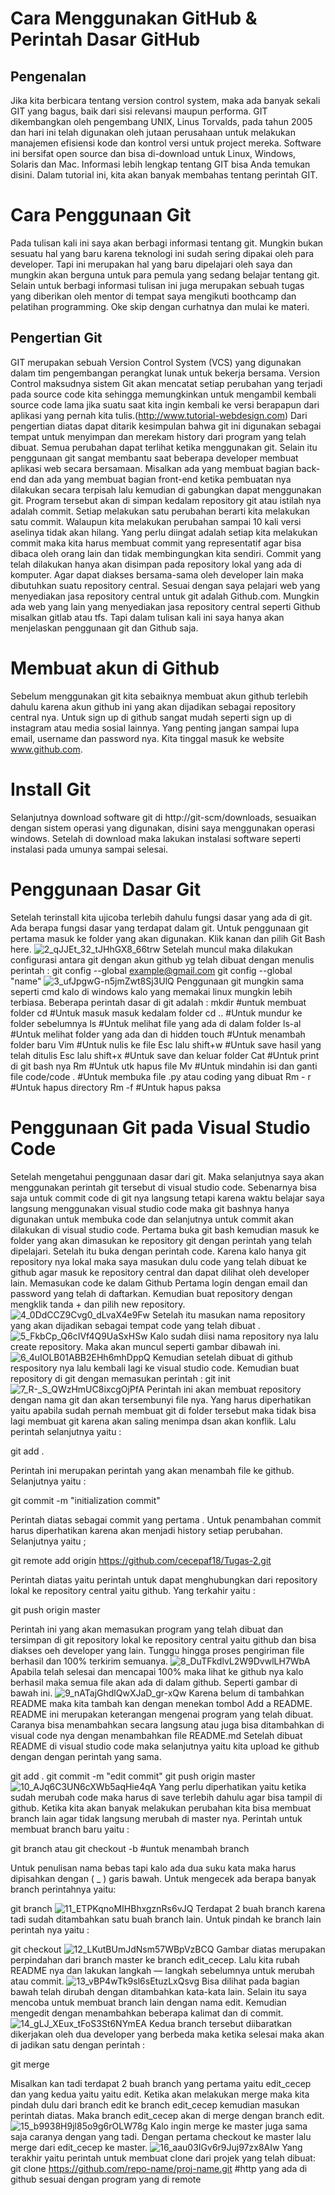#  Cara Menggunakan GitHub & Perintah Dasar GitHub
## Pengenalan
Jika kita berbicara tentang version control system, maka ada banyak sekali GIT yang bagus, baik dari sisi relevansi maupun performa. GIT dikembangkan oleh pengembang UNIX, Linus Torvalds, pada tahun 2005 dan hari ini telah digunakan oleh jutaan perusahaan untuk melakukan manajemen efisiensi kode dan kontrol versi untuk project mereka. Software ini bersifat open source dan bisa di-download untuk Linux, Windows, Solaris dan Mac. Informasi lebih lengkap tentang GIT bisa Anda temukan disini. Dalam tutorial ini, kita akan banyak membahas tentang perintah GIT.

# Cara Penggunaan Git
Pada tulisan kali ini saya akan berbagi informasi tentang git. Mungkin bukan sesuatu hal yang baru karena teknologi ini sudah sering dipakai oleh para developer. Tapi ini merupakan hal yang baru dipelajari oleh saya dan mungkin akan berguna untuk para pemula yang sedang belajar tentang git. Selain untuk berbagi informasi tulisan ini juga merupakan sebuah tugas yang diberikan oleh mentor di tempat saya mengikuti boothcamp dan pelatihan programming. Oke skip dengan curhatnya dan mulai ke materi.
## Pengertian Git
GIT merupakan sebuah Version Control System (VCS) yang digunakan dalam tim pengembangan perangkat lunak untuk bekerja bersama. Version Control maksudnya sistem Git akan mencatat setiap perubahan yang terjadi pada source code kita sehingga memungkinkan untuk mengambil kembali source code lama jika suatu saat kita ingin kembali ke versi berapapun dari aplikasi yang pernah kita tulis.(http://www.tutorial-webdesign.com)
Dari pengertian diatas dapat ditarik kesimpulan bahwa git ini digunakan sebagai tempat untuk menyimpan dan merekam history dari program yang telah dibuat. Semua perubahan dapat terlihat ketika menggunakan git. Selain itu penggunaan git sangat membantu saat beberapa developer membuat aplikasi web secara bersamaan. Misalkan ada yang membuat bagian back-end dan ada yang membuat bagian front-end ketika pembuatan nya dilakukan secara terpisah lalu kemudian di gabungkan dapat menggunakan git.
Program tersebut akan di simpan kedalam repository git atau istilah nya adalah commit. Setiap melakukan satu perubahan berarti kita melakukan satu commit. Walaupun kita melakukan perubahan sampai 10 kali versi aselinya tidak akan hilang. Yang perlu diingat adalah setiap kita melakukan commit maka kita harus membuat commit yang representatif agar bisa dibaca oleh orang lain dan tidak membingungkan kita sendiri.
Commit yang telah dilakukan hanya akan disimpan pada repository lokal yang ada di komputer. Agar dapat diakses bersama-sama oleh developer lain maka dibutuhkan suatu repository central. Sesuai dengan saya pelajari web yang menyediakan jasa repository central untuk git adalah Github.com. Mungkin ada web yang lain yang menyediakan jasa repository central seperti Github misalkan gitlab atau tfs. Tapi dalam tulisan kali ini saya hanya akan menjelaskan penggunaan git dan Github saja.

# Membuat akun di Github
Sebelum menggunakan git kita sebaiknya membuat akun github terlebih dahulu karena akun github ini yang akan dijadikan sebagai repository central nya. Untuk sign up di github sangat mudah seperti sign up di instagram atau media sosial lainnya. Yang penting jangan sampai lupa email, username dan password nya. Kita tinggal masuk ke website www.github.com.
# Install Git
Selanjutnya download software git di http://git-scm/downloads, sesuaikan dengan sistem operasi yang digunakan, disini saya menggunakan operasi windows. Setelah di download maka lakukan instalasi software seperti instalasi pada umunya sampai selesai.

# Penggunaan Dasar Git
Setelah terinstall kita ujicoba terlebih dahulu fungsi dasar yang ada di git. Ada berapa fungsi dasar yang terdapat dalam git. Untuk penggunaan git pertama masuk ke folder yang akan digunakan. Klik kanan dan pilih Git Bash here.
![2_qJJEt_32_tJHhGX8_66trw](https://user-images.githubusercontent.com/72791776/96332668-93bdf680-108f-11eb-9e37-766df85f71ee.png)
Setelah muncul maka dilakukan configurasi antara git dengan akun github yg telah dibuat dengan menulis perintah :
git config --global example@gmail.com
git config --global "name"
![3_ufJpgwG-n5jmZwt8Sj3UlQ](https://user-images.githubusercontent.com/72791776/96332669-94568d00-108f-11eb-9724-ca32186d7ebb.png)
Penggunaan git mungkin sama seperti cmd kalo di windows kalo yang memakai linux mungkin lebih terbiasa. Beberapa perintah dasar di git adalah :
mkdir <nama folder> #untuk membuat folder
cd <nama folder>    #Untuk masuk masuk kedalam folder
cd ..               #Untuk mundur ke folder sebelumnya
ls                  #Untuk melihat file yang ada di dalam folder
ls-al               #Untuk melihat folder yang ada dan di hidden
touch               #Untuk menambah folder baru
Vim                 #Untuk nulis ke file
Esc lalu shift+w    #Untuk save hasil yang telah ditulis
Esc lalu shift+x    #Untuk save dan keluar folder
Cat                 #Untuk print di git bash nya
Rm                  #Untuk utk hapus file
Mv                  #Untuk mindahin isi dan ganti file
code/code .         #Untuk membuka file .py atau coding yang dibuat
Rm - r              #Untuk hapus directory
Rm -f               #Untuk hapus paksa

# Penggunaan Git pada Visual Studio Code
Setelah mengetahui penggunaan dasar dari git. Maka selanjutnya saya akan menggunakan perintah git tersebut di visual studio code. Sebenarnya bisa saja untuk commit code di git nya langsung tetapi karena waktu belajar saya langsung menggunakan visual studio code maka git bashnya hanya digunakan untuk membuka code dan selanjutnya untuk commit akan dilakukan di visual studio code.
Pertama buka git bash kemudian masuk ke folder yang akan dimasukan ke repository git dengan perintah yang telah dipelajari. Setelah itu buka dengan perintah code<spasi><titik>. Karena kalo hanya git repository nya lokal maka saya masukan dulu code yang telah dibuat ke github agar masuk ke repository central dan dapat dilihat oleh developer lain.
Memasukan code ke dalam Github
Pertama login dengan email dan password yang telah di daftarkan. Kemudian buat repository dengan mengklik tanda + dan pilih new repository.
![4_0DdCCZ9Cvg0_dLvaX4e9Fw](https://user-images.githubusercontent.com/72791776/96332670-94568d00-108f-11eb-8522-97a442db7831.png)
Setelah itu masukan nama repository yang akan dijadikan sebagai tempat code yang telah dibuat .
![5_FkbCp_Q6cIVf4Q9UaSxHSw](https://user-images.githubusercontent.com/72791776/96332672-94ef2380-108f-11eb-975a-c4fa4899442c.png)
Kalo sudah diisi nama repository nya lalu create repository. Maka akan muncul seperti gambar dibawah ini.
![6_4uIOLB01ABB2EHh6mhDppQ](https://user-images.githubusercontent.com/72791776/96332673-9587ba00-108f-11eb-9b6e-80025c5ac82f.png)
Kemudian setelah dibuat di github respository nya lalu kembali lagi ke visual studio code. Kemudian buat repository di git dengan memasukan perintah :
git init
![7_R-_S_QWzHmUC8ixcgOjPfA](https://user-images.githubusercontent.com/72791776/96332674-96b8e700-108f-11eb-96e4-abcced6e92ac.png)
Perintah ini akan membuat repository dengan nama git dan akan tersembunyi file nya. Yang harus diperhatikan yaitu apabila sudah pernah membuat git di folder tersebut maka tidak bisa lagi membuat git karena akan saling menimpa dsan akan konflik. Lalu perintah selanjutnya yaitu :

git add .

Perintah ini merupakan perintah yang akan menambah file ke github. Selanjutnya yaitu :

git commit -m "initialization commit"

Perintah diatas sebagai commit yang pertama . Untuk penambahan commit harus diperhatikan karena akan menjadi history setiap perubahan. Selanjutnya yaitu ;

git remote add origin https://github.com/cecepaf18/Tugas-2.git

Perintah diatas yaitu perintah untuk dapat menghubungkan dari repository lokal ke repository central yaitu github. Yang terkahir yaitu :

git push origin master 

Perintah ini yang akan memasukan program yang telah dibuat dan tersimpan di git repository lokal ke repository central yaitu github dan bisa diakses oeh developer yang lain. Tunggu hingga proses pengiriman file berhasil dan 100% terkirim semuanya.
![8_DuTFkdlvL2W9DvwlLH7WbA](https://user-images.githubusercontent.com/72791776/96332675-96b8e700-108f-11eb-8aa4-cfe892fe7863.png)
Apabila telah selesai dan mencapai 100% maka lihat ke github nya kalo berhasil maka semua file akan ada di dalam github. Seperti gambar di bawah ini.
![9_nATajGhdlQwXJaD_gr-xQw](https://user-images.githubusercontent.com/72791776/96332676-9882aa80-108f-11eb-9d19-26658ecb52d1.png)
Karena belum di tambahkan README maka kita tambah kan dengan menekan tombol Add a README. README ini merupakan keterangan mengenai program yang telah dibuat. Caranya bisa menambahkan secara langsung atau juga bisa ditambahkan di visual code nya dengan menambahkan file README.md
Setelah dibuat README di visual studio code maka selanjutnya yaitu kita upload ke github dengan dengan perintah yang sama.

git add .
git commit -m "edit commit"
git push origin master
![10_AJq6C3UN6cXWb5aqHie4qA](https://user-images.githubusercontent.com/72791776/96332679-99b3d780-108f-11eb-968b-b99a8a9479eb.png)
Yang perlu diperhatikan yaitu ketika sudah merubah code maka harus di save terlebih dahulu agar bisa tampil di github. Ketika kita akan banyak melakukan perubahan kita bisa membuat branch lain agar tidak langsung merubah di master nya. Perintah untuk membuat branch baru yaitu :

git branch <name>
atau 
git checkout -b <nama branch lain> #untuk menambah branch

Untuk penulisan nama bebas tapi kalo ada dua suku kata maka harus dipisahkan dengan ( _ ) garis bawah. Untuk mengecek ada berapa banyak branch perintahnya yaitu:

git branch
![11_ETPKqnoMIHBhxgznRs6vJQ](https://user-images.githubusercontent.com/72791776/96332681-9b7d9b00-108f-11eb-9b2e-23ef1eb780b4.png)
Terdapat 2 buah branch karena tadi sudah ditambahkan satu buah branch lain. Untuk pindah ke branch lain perintah nya yaitu :

git checkout <nama branch lain>
![12_LKutBUmJdNsm57WBpVzBCQ](https://user-images.githubusercontent.com/72791776/96332682-9c163180-108f-11eb-8e22-523e69210b58.png)
Gambar diatas merupakan perpindahan dari branch master ke branch edit_cecep. Lalu kita rubah README nya dan lakukan langkah — langkah sebelumnya untuk merubah atau commit.
![13_vBP4wTk9sl6sEtuzLxQsvg](https://user-images.githubusercontent.com/72791776/96332683-9caec800-108f-11eb-853c-7382992e005c.png)
Bisa dilihat pada bagian bawah telah dirubah dengan ditambahkan kata-kata lain. Selain itu saya mencoba untuk membuat branch lain dengan nama edit. Kemudian mengedit dengan menambahkan beberapa kalimat dan di commit.
![14_gLJ_XEux_tFoS3St6NYmEA](https://user-images.githubusercontent.com/72791776/96332685-9ddff500-108f-11eb-8902-bc026c80030b.png)
Kedua branch tersebut diibaratkan dikerjakan oleh dua developer yang berbeda maka ketika selesai maka akan di jadikan satu dengan perintah :

git merge <nama branch>

Misalkan kan tadi terdapat 2 buah branch yang pertama yaitu edit_cecep dan yang kedua yaitu yaitu edit. Ketika akan melakukan merge maka kita pindah dulu dari branch edit ke branch edit_cecep kemudian masukan perintah diatas. Maka branch edit_cecep akan di merge dengan branch edit.
![15_b9938H9jl85o9g6rOLW78g](https://user-images.githubusercontent.com/72791776/96332686-9e788b80-108f-11eb-8c37-43252cc7cae7.png)
Kalo ingin merge ke master juga sama saja caranya dengan yang tadi. Dengan pertama checkout ke master lalu merge dari edit_cecep ke master.
![16_aau03IGv6r9Juj97zx8AIw](https://user-images.githubusercontent.com/72791776/96332688-a0424f00-108f-11eb-8f22-4aba1a7b6892.png)
Yang terakhir yaitu perintah untuk membuat clone dari projek yang telah dibuat:
git clone <https://github.com/repo-name/proj-name.git> #http yang ada di github sesuai dengan program yang di remote
